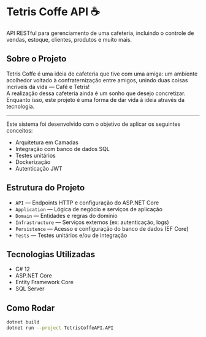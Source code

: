 # Tetris Coffe API ☕

API RESTful para gerenciamento de uma cafeteria, incluindo o controle de vendas, estoque, clientes, produtos e muito mais.

## Sobre o Projeto

Tetris Coffe é uma ideia de cafeteria que tive com uma amiga: um ambiente acolhedor voltado à confraternização entre amigos, unindo duas coisas incríveis da vida — Café e Tetris!  
A realização dessa cafeteria ainda é um sonho que desejo concretizar. Enquanto isso, este projeto é uma forma de dar vida à ideia através da tecnologia.

---

Este sistema foi desenvolvido com o objetivo de aplicar os seguintes conceitos:

- Arquitetura em Camadas
- Integração com banco de dados SQL
- Testes unitários
- Dockerização
- Autenticação JWT

## Estrutura do Projeto

- `API` — Endpoints HTTP e configuração do ASP.NET Core
- `Application` — Lógica de negócio e serviços de aplicação
- `Domain` — Entidades e regras do domínio
- `Infrastructure` — Serviços externos (ex: autenticação, logs)
- `Persistence` — Acesso e configuração do banco de dados (EF Core)
- `Tests` — Testes unitários e/ou de integração

## Tecnologias Utilizadas

- C# 12
- ASP.NET Core
- Entity Framework Core
- SQL Server

## Como Rodar

```bash
dotnet build
dotnet run --project TetrisCoffeAPI.API
```

